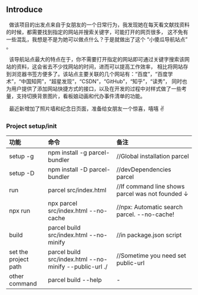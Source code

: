 ## Introduce

&nbsp;&nbsp;做该项目的出发点来自于女朋友的一个日常行为，我发现她在每天看文献找资料的时候，都需要找到指定的网站并搜索关键字，可能打开的网页很多，
这不免有一些混乱，我想是不是为她可以做点什么？于是就做出了这个 “小傻瓜导航站点” 。

&nbsp;&nbsp;该导航站点最大的特点在于，你不需要打开指定的网站即可通过关键字搜索该网站的资料，这会省去不少找网站的时间，进而可以提高工作效率，
相比将网站存到浏览器书签方便多了。该站点主要关联的几个网站有：“百度”，“百度学术”，“中国知网”，“超星发现”，“CSDN”，“GitHub”，“知乎”，“读秀”，
同时也为用户提供了添加网站快捷方式的接口，以及在开发的过程中对样式做了一些考量，支持切换背景图片，看板娘动画和代办事件清单的功能。

&nbsp;&nbsp;最近新增加了照片墙和纪念日页面，准备给女朋友一个惊喜，嘻嘻 ✌

### Project setup/init

|功能                       |命令                                                   |备注                                              |
|:---                      |:---                                                   |:---                                             |
|setup -g                  |npm install -g parcel-bundler                          |//Global installation parcel                     |
|setup -D                  |npm install -D parcel-bundler                          |//devDependencies parcel                         |
|run                       |parcel src/index.html                                  |//If command line shows parcel was not founded ↓ |
|npx run                   |npx parcel src/index.html --no-cache                   |//npx: Automatic search parcel. --no-cache!      |
|build                     |parcel build src/index.html --no-minify                |//in package.json script                         |
|set the project path      |parcel build src/index.html --no-minify --public-url ./|//Sometime you need set public-url               |
|other command             |parcel build --help                                    |-                                                |
